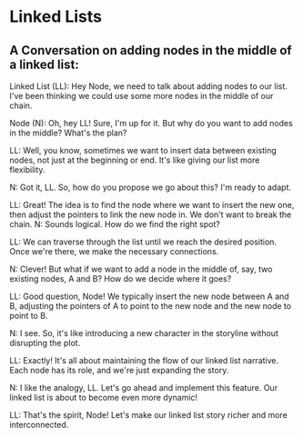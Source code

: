 # Linked Lists

## A Conversation on adding nodes in the middle of a linked list:

Linked List (LL): Hey Node, we need to talk about adding nodes to our list. I've been thinking we could use some more nodes in the middle of our chain.

Node (N): Oh, hey LL! Sure, I'm up for it. But why do you want to add nodes in the middle? What's the plan?

LL: Well, you know, sometimes we want to insert data between existing nodes, not just at the beginning or end. It's like giving our list more flexibility.

N: Got it, LL. So, how do you propose we go about this? I'm ready to adapt.

LL: Great! The idea is to find the node where we want to insert the new one, then adjust the pointers to link the new node in. We don't want to break the chain.
N: Sounds logical. How do we find the right spot?

LL: We can traverse through the list until we reach the desired position. Once we're there, we make the necessary connections.

N: Clever! But what if we want to add a node in the middle of, say, two existing nodes, A and B? How do we decide where it goes?

LL: Good question, Node! We typically insert the new node between A and B, adjusting the pointers of A to point to the new node and the new node to point to B.

N: I see. So, it's like introducing a new character in the storyline without disrupting the plot.

LL: Exactly! It's all about maintaining the flow of our linked list narrative. Each node has its role, and we're just expanding the story.

N: I like the analogy, LL. Let's go ahead and implement this feature. Our linked list is about to become even more dynamic!

LL: That's the spirit, Node! Let's make our linked list story richer and more interconnected.